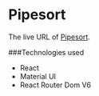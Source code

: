 # Pipesort

The live URL of  [Pipesort](https://pipesort-01.netlify.app/).

###Technologies used
<ul>
  <li>React</li>
<li>Material UI</li>
  <li>React Router Dom V6</li>
</ul>

